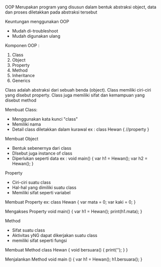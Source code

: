OOP 
Merupakan program yang disusun dalam bentuk abstraksi object, data dan proses diletakkan pada abstraksi tersebut

Keuntungan menggunakan OOP
- Mudah di-troubleshoot
- Mudah digunakan ulang 

Komponen OOP : 
1. Class
2. Object 
3. Property
4. Method
5. Inheritance
6. Generics

Class adalah abstraksi dari sebuah benda (object). Class memiliki ciri-ciri yang disebut property. Class juga memiliki sifat dan kemampuan yang disebut method

Membuat Class:
- Menggunakan kata kunci "class"
- Memiliki nama
- Detail class diletakkan dalam kurawal 
ex : 
class Hewan {
 //property
}

Membuat Object 
- Bentuk sebenernya dari class
- DIsebut juga instance of class
- Diperlukan seperti data
ex : 
void main() {
  var h1 = Hewan();
  var h2 = Hewan();
}

Property
- Ciri-ciri suatu class
- Hal-hal yang dimiliki suatu class
- Memiliki sifat seperti variabel

Membuat Property
ex: class Hewan {
  var mata = 0;
  var kaki = 0;
  }
  
Mengakses Property
void main() {
  var h1 = Hewan();
  print(h1.mata);
}

Method 
- Sifat suatu class
- Aktivitas yNG dapat dikerjakan suatu class
- memiliki sifat seperti fungsi 

Membuat Method 
class Hewan {
  void bersuara() {
    print('');
 }
}

Menjalankan Method 
void main () {
  var h1 = Hewan();
  h1.bersuara();
}
